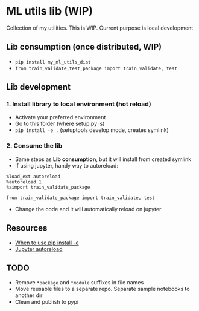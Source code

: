 # ML utils lib (WIP)

Collection of my utilities. This is WIP.
Current purpose is local development 

## Lib consumption (once distributed, WIP)
- `pip install my_ml_utils_dist`
- `from train_validate_test_package import train_validate, test` 

## Lib development

### 1. Install library to local environment (hot reload)
- Activate your preferred environment
- Go to this folder (where setup.py is)
- `pip install -e .` (setuptools develop mode, creates symlink)

### 2. Consume the lib
- Same steps as **Lib consumption**, but it will install from created symlink 
- If using jupyter, handy way to autoreload:
```
%load_ext autoreload
%autoreload 1
%aimport train_validate_package

from train_validate_package import train_validate, test
```
- Change the code and it will automatically reload on jupyter

## Resources
- [When to use pip install -e](https://stackoverflow.com/questions/42609943/what-is-the-use-case-for-pip-install-e)
- [Jupyter autoreload](https://stackoverflow.com/questions/49264194/import-py-file-in-another-directory-in-jupyter-notebook)

## TODO
- Remove `*package` and `*module` suffixes in file names
- Move reusable files to a separate repo. Separate sample notebooks to another dir
- Clean and publish to pypi